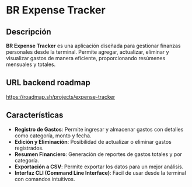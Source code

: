 # BR Expense Tracker

## Descripción

**BR Expense Tracker** es una aplicación diseñada para gestionar finanzas personales desde la terminal. Permite agregar, actualizar, eliminar y visualizar gastos de manera eficiente, proporcionando resúmenes mensuales y totales. 

## URL backend roadmap

https://roadmap.sh/projects/expense-tracker

## Características

- **Registro de Gastos**: Permite ingresar y almacenar gastos con detalles como categoría, monto y fecha.
- **Edición y Eliminación**: Posibilidad de actualizar o eliminar gastos registrados.
- **Resumen Financiero**: Generación de reportes de gastos totales y por categoría.
- **Exportación a CSV**: Permite exportar los datos para un mejor análisis.
- **Interfaz CLI (Command Line Interface)**: Fácil de usar desde la terminal con comandos intuitivos.

